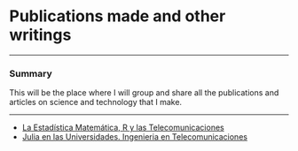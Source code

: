 # Publications made and other writings
***
### Summary

This will be the place where I will group and share all the publications and articles on science and technology that I make.

***

- [La Estadística Matemática, R y las Telecomunicaciones](estadistica_matematica_R_telecomunicaciones.md)
- [Julia en las Universidades. Ingenieria en Telecomunicaciones](julia_en_universidades.md)
  
